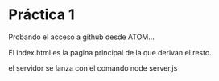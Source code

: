 # Práctica 1

Probando el acceso a github desde ATOM...

El index.html es la pagina principal de la que derivan el resto.

el servidor se lanza con el comando node server.js

